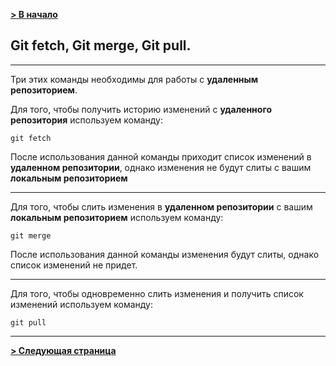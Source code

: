 [**> В начало**](./readme.md)

## Git fetch, Git merge, Git pull.
---

Три этих команды необходимы для работы с **удаленным репозиторием**.

Для того, чтобы получить историю изменений с **удаленного репозитория** используем команду:
```bash=
git fetch
```
После использования данной команды приходит список изменений в **удаленном репозитории**, однако изменения не будут слиты с вашим **локальным репозиторием**

---

Для того, чтобы слить изменения в **удаленном репозитории** с вашим **локальным репозиторием** используем команду:
```bash=
git merge
```
После использования данной команды изменения будут слиты, однако список изменений не придет.

---

Для того, чтобы одновременно слить изменения и получить список изменений используем команду:
```bash=
git pull
```
---
[**> Следующая страница**](./fin.md)